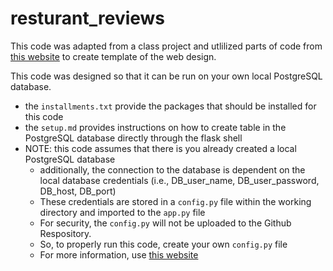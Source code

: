 # resturant_reviews

This code was adapted from a class project and utlilized parts of code from [this website](https://www.digitalocean.com/community/tutorials/how-to-use-flask-sqlalchemy-to-interact-with-databases-in-a-flask-application) to create template of the web design.

This code was designed so that it can be run on your own local PostgreSQL database.
- the `installments.txt` provide the packages that should be installed for this code
- the `setup.md` provides instructions on how to create table in the PostgreSQL database directly through the flask shell
- NOTE: this code assumes that there is you already created a local PostgreSQL database
    - additionally, the connection to the database is dependent on the local database credentials (i.e., DB_user_name, DB_user_password, DB_host, DB_port)
    - These credentials are stored in a `config.py` file within the working directory and imported to the `app.py` file
    - For security, the `config.py` will not be uploaded to the Github Respository.
    - So, to properly run this code, create your own `config.py` file
    - For more information, use [this website](https://janakiev.com/blog/python-credentials-and-configuration/)

